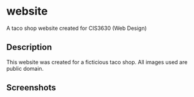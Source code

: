 # website
A taco shop website created for CIS3630 (Web Design)
## Description 
This website was created for a ficticious taco shop. All images used are public domain. 
## Screenshots 

